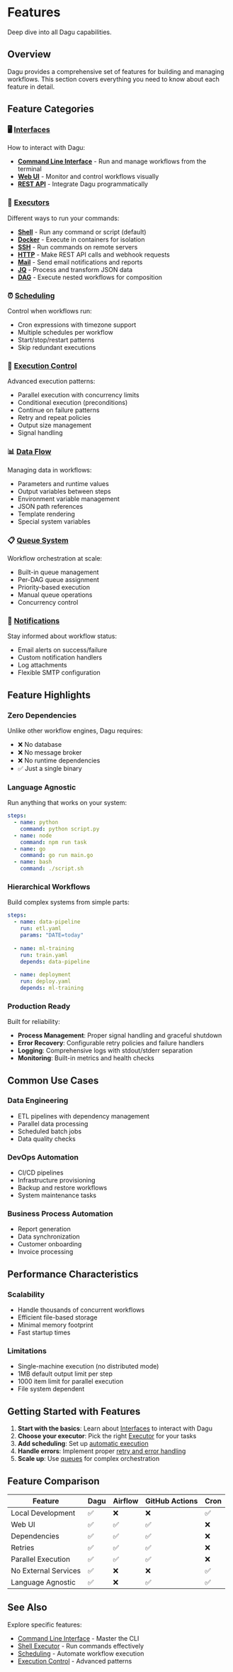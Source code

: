 # Features

Deep dive into all Dagu capabilities.

## Overview

Dagu provides a comprehensive set of features for building and managing workflows. This section covers everything you need to know about each feature in detail.

## Feature Categories

### 🖥️ [Interfaces](/overview/cli)

How to interact with Dagu:

- **[Command Line Interface](/overview/cli)** - Run and manage workflows from the terminal
- **[Web UI](/overview/web-ui)** - Monitor and control workflows visually  
- **[REST API](/overview/api)** - Integrate Dagu programmatically

### 🔧 [Executors](/features/executors/shell)

Different ways to run your commands:

- **[Shell](/features/executors/shell)** - Run any command or script (default)
- **[Docker](/features/executors/docker)** - Execute in containers for isolation
- **[SSH](/features/executors/ssh)** - Run commands on remote servers
- **[HTTP](/features/executors/http)** - Make REST API calls and webhook requests
- **[Mail](/features/executors/mail)** - Send email notifications and reports
- **[JQ](/features/executors/jq)** - Process and transform JSON data
- **[DAG](/features/executors/dag)** - Execute nested workflows for composition

### ⏰ [Scheduling](/features/scheduling)

Control when workflows run:

- Cron expressions with timezone support
- Multiple schedules per workflow
- Start/stop/restart patterns
- Skip redundant executions

### 🚀 [Execution Control](/features/execution-control)

Advanced execution patterns:

- Parallel execution with concurrency limits
- Conditional execution (preconditions)
- Continue on failure patterns
- Retry and repeat policies
- Output size management
- Signal handling

### 📊 [Data Flow](/features/data-flow)

Managing data in workflows:

- Parameters and runtime values
- Output variables between steps
- Environment variable management
- JSON path references
- Template rendering
- Special system variables

### 📋 [Queue System](/features/queues)

Workflow orchestration at scale:

- Built-in queue management
- Per-DAG queue assignment
- Priority-based execution
- Manual queue operations
- Concurrency control

### 📧 [Notifications](/features/notifications)

Stay informed about workflow status:

- Email alerts on success/failure
- Custom notification handlers
- Log attachments
- Flexible SMTP configuration

## Feature Highlights

### Zero Dependencies

Unlike other workflow engines, Dagu requires:
- ❌ No database
- ❌ No message broker  
- ❌ No runtime dependencies
- ✅ Just a single binary

### Language Agnostic

Run anything that works on your system:

```yaml
steps:
  - name: python
    command: python script.py
  - name: node
    command: npm run task
  - name: go
    command: go run main.go
  - name: bash
    command: ./script.sh
```

### Hierarchical Workflows

Build complex systems from simple parts:

```yaml
steps:
  - name: data-pipeline
    run: etl.yaml
    params: "DATE=today"
    
  - name: ml-training
    run: train.yaml
    depends: data-pipeline
    
  - name: deployment
    run: deploy.yaml
    depends: ml-training
```

### Production Ready

Built for reliability:

- **Process Management**: Proper signal handling and graceful shutdown
- **Error Recovery**: Configurable retry policies and failure handlers
- **Logging**: Comprehensive logs with stdout/stderr separation
- **Monitoring**: Built-in metrics and health checks

## Common Use Cases

### Data Engineering
- ETL pipelines with dependency management
- Parallel data processing
- Scheduled batch jobs
- Data quality checks

### DevOps Automation
- CI/CD pipelines
- Infrastructure provisioning
- Backup and restore workflows
- System maintenance tasks

### Business Process Automation
- Report generation
- Data synchronization
- Customer onboarding
- Invoice processing

## Performance Characteristics

### Scalability
- Handle thousands of concurrent workflows
- Efficient file-based storage
- Minimal memory footprint
- Fast startup times

### Limitations
- Single-machine execution (no distributed mode)
- 1MB default output limit per step
- 1000 item limit for parallel execution
- File system dependent

## Getting Started with Features

1. **Start with the basics**: Learn about [Interfaces](/overview/cli) to interact with Dagu
2. **Choose your executor**: Pick the right [Executor](/features/executors/shell) for your tasks
3. **Add scheduling**: Set up [automatic execution](/features/scheduling)
4. **Handle errors**: Implement proper [retry and error handling](/features/execution-control)
5. **Scale up**: Use [queues](/features/queues) for complex orchestration

## Feature Comparison

| Feature | Dagu | Airflow | GitHub Actions | Cron |
|---------|------|---------|----------------|------|
| Local Development | ✅ | ❌ | ❌ | ✅ |
| Web UI | ✅ | ✅ | ✅ | ❌ |
| Dependencies | ✅ | ✅ | ✅ | ❌ |
| Retries | ✅ | ✅ | ✅ | ❌ |
| Parallel Execution | ✅ | ✅ | ✅ | ❌ |
| No External Services | ✅ | ❌ | ❌ | ✅ |
| Language Agnostic | ✅ | ❌ | ✅ | ✅ |

## See Also

Explore specific features:

- [Command Line Interface](/overview/cli) - Master the CLI
- [Shell Executor](/features/executors/shell) - Run commands effectively
- [Scheduling](/features/scheduling) - Automate workflow execution
- [Execution Control](/features/execution-control) - Advanced patterns
